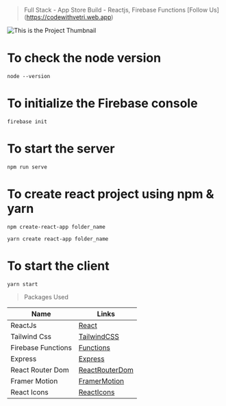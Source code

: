 > Full Stack - App Store Build - Reactjs, Firebase Functions
> [Follow Us] (https://codewithvetri.web.app)

![This is the Project Thumbnail](../snap.png)

# To check the node version

```
node --version
```

# To initialize the Firebase console

```
firebase init
```

# To start the server

```
npm run serve
```

# To create react project using npm & yarn

```
npm create-react-app folder_name
```

```
yarn create react-app folder_name
```

# To start the client

```
yarn start
```

> Packages Used

<!-- prettier-ignore -->
| Name                  | Links |
|-----------------------| ------|
| ReactJs               | [React](https://reactjs.org/)
| Tailwind Css          | [TailwindCSS](https://tailwindcss.com/)
| Firebase Functions    | [Functions](https://firebase.google.com/doc/functions)
| Express               | [Express](https://expressjs.com/)
| React Router Dom      | [ReactRouterDom](https://reactrouter.com/en/main)
| Framer Motion         | [FramerMotion](https://www.framer.com/motion/)
| React Icons           | [ReactIcons](https://react-icons.github.io/react-icons/)
